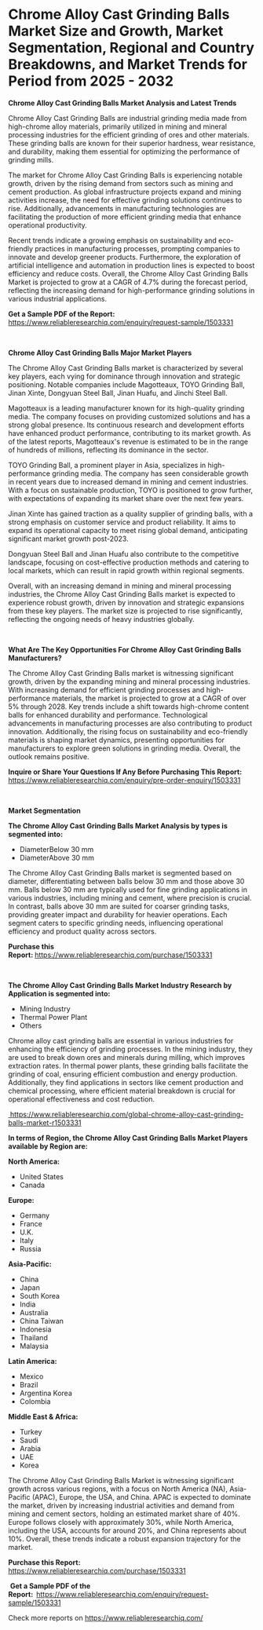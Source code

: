 <p><h1>Chrome Alloy Cast Grinding Balls Market Size and Growth, Market Segmentation, Regional and Country Breakdowns, and Market Trends for Period from 2025 -  2032</h1></p><p><strong>Chrome Alloy Cast Grinding Balls Market Analysis and Latest Trends</strong></p>
<p><p>Chrome Alloy Cast Grinding Balls are industrial grinding media made from high-chrome alloy materials, primarily utilized in mining and mineral processing industries for the efficient grinding of ores and other materials. These grinding balls are known for their superior hardness, wear resistance, and durability, making them essential for optimizing the performance of grinding mills.</p><p>The market for Chrome Alloy Cast Grinding Balls is experiencing notable growth, driven by the rising demand from sectors such as mining and cement production. As global infrastructure projects expand and mining activities increase, the need for effective grinding solutions continues to rise. Additionally, advancements in manufacturing technologies are facilitating the production of more efficient grinding media that enhance operational productivity.</p><p>Recent trends indicate a growing emphasis on sustainability and eco-friendly practices in manufacturing processes, prompting companies to innovate and develop greener products. Furthermore, the exploration of artificial intelligence and automation in production lines is expected to boost efficiency and reduce costs. Overall, the Chrome Alloy Cast Grinding Balls Market is projected to grow at a CAGR of 4.7% during the forecast period, reflecting the increasing demand for high-performance grinding solutions in various industrial applications.</p></p>
<p><strong>Get a Sample PDF of the Report:&nbsp;</strong> <a href="https://www.reliableresearchiq.com/enquiry/request-sample/1503331?utm_campaign=3026&utm_medium=2&utm_source=Github&utm_content=ia&utm_term=23032025&utm_id=chrome-alloy-cast-grinding-balls">https://www.reliableresearchiq.com/enquiry/request-sample/1503331</a></p>
<p>&nbsp;</p>
<p><strong>Chrome Alloy Cast Grinding Balls Major Market Players</strong></p>
<p><p>The Chrome Alloy Cast Grinding Balls market is characterized by several key players, each vying for dominance through innovation and strategic positioning. Notable companies include Magotteaux, TOYO Grinding Ball, Jinan Xinte, Dongyuan Steel Ball, Jinan Huafu, and Jinchi Steel Ball.</p><p>Magotteaux is a leading manufacturer known for its high-quality grinding media. The company focuses on providing customized solutions and has a strong global presence. Its continuous research and development efforts have enhanced product performance, contributing to its market growth. As of the latest reports, Magotteaux's revenue is estimated to be in the range of hundreds of millions, reflecting its dominance in the sector.</p><p>TOYO Grinding Ball, a prominent player in Asia, specializes in high-performance grinding media. The company has seen considerable growth in recent years due to increased demand in mining and cement industries. With a focus on sustainable production, TOYO is positioned to grow further, with expectations of expanding its market share over the next few years.</p><p>Jinan Xinte has gained traction as a quality supplier of grinding balls, with a strong emphasis on customer service and product reliability. It aims to expand its operational capacity to meet rising global demand, anticipating significant market growth post-2023.</p><p>Dongyuan Steel Ball and Jinan Huafu also contribute to the competitive landscape, focusing on cost-effective production methods and catering to local markets, which can result in rapid growth within regional segments.</p><p>Overall, with an increasing demand in mining and mineral processing industries, the Chrome Alloy Cast Grinding Balls market is expected to experience robust growth, driven by innovation and strategic expansions from these key players. The market size is projected to rise significantly, reflecting the ongoing needs of heavy industries globally.</p></p>
<p>&nbsp;</p>
<p><strong>What Are The Key Opportunities For Chrome Alloy Cast Grinding Balls Manufacturers?</strong></p>
<p><p>The Chrome Alloy Cast Grinding Balls market is witnessing significant growth, driven by the expanding mining and mineral processing industries. With increasing demand for efficient grinding processes and high-performance materials, the market is projected to grow at a CAGR of over 5% through 2028. Key trends include a shift towards high-chrome content balls for enhanced durability and performance. Technological advancements in manufacturing processes are also contributing to product innovation. Additionally, the rising focus on sustainability and eco-friendly materials is shaping market dynamics, presenting opportunities for manufacturers to explore green solutions in grinding media. Overall, the outlook remains positive.</p></p>
<p><strong>Inquire or Share Your Questions If Any Before Purchasing This Report:</strong> <a href="https://www.reliableresearchiq.com/enquiry/pre-order-enquiry/1503331?utm_campaign=3026&utm_medium=2&utm_source=Github&utm_content=ia&utm_term=23032025&utm_id=chrome-alloy-cast-grinding-balls">https://www.reliableresearchiq.com/enquiry/pre-order-enquiry/1503331</a></p>
<p>&nbsp;</p>
<p><strong>Market Segmentation</strong></p>
<p><strong>The Chrome Alloy Cast Grinding Balls Market Analysis by types is segmented into:</strong></p>
<p><ul><li>DiameterBelow 30 mm</li><li>DiameterAbove 30 mm</li></ul></p>
<p><p>The Chrome Alloy Cast Grinding Balls market is segmented based on diameter, differentiating between balls below 30 mm and those above 30 mm. Balls below 30 mm are typically used for fine grinding applications in various industries, including mining and cement, where precision is crucial. In contrast, balls above 30 mm are suited for coarser grinding tasks, providing greater impact and durability for heavier operations. Each segment caters to specific grinding needs, influencing operational efficiency and product quality across sectors.</p></p>
<p><strong>Purchase this Report:&nbsp;</strong><a href="https://www.reliableresearchiq.com/purchase/1503331?utm_campaign=3026&utm_medium=2&utm_source=Github&utm_content=ia&utm_term=23032025&utm_id=chrome-alloy-cast-grinding-balls">https://www.reliableresearchiq.com/purchase/1503331</a></p>
<p>&nbsp;</p>
<p><strong>The Chrome Alloy Cast Grinding Balls Market Industry Research by Application is segmented into:</strong></p>
<p><ul><li>Mining Industry</li><li>Thermal Power Plant</li><li>Others</li></ul></p>
<p><p>Chrome alloy cast grinding balls are essential in various industries for enhancing the efficiency of grinding processes. In the mining industry, they are used to break down ores and minerals during milling, which improves extraction rates. In thermal power plants, these grinding balls facilitate the grinding of coal, ensuring efficient combustion and energy production. Additionally, they find applications in sectors like cement production and chemical processing, where efficient material breakdown is crucial for operational effectiveness and cost reduction.</p></p>
<p><a href="https://www.reliableresearchiq.com/global-chrome-alloy-cast-grinding-balls-market-r1503331?utm_campaign=3026&utm_medium=2&utm_source=Github&utm_content=ia&utm_term=23032025&utm_id=chrome-alloy-cast-grinding-balls">&nbsp;https://www.reliableresearchiq.com/global-chrome-alloy-cast-grinding-balls-market-r1503331</a></p>
<p><strong>In terms of Region, the Chrome Alloy Cast Grinding Balls Market Players available by Region are:</strong></p>
<p>
    <p> <strong> North America: </strong>
        <ul>
            <li>United States</li>
            <li>Canada</li>
        </ul>
        </p> 
    <p> <strong> Europe: </strong>
        <ul>
            <li>Germany</li>
            <li>France</li>
            <li>U.K.</li>
            <li>Italy</li>
            <li>Russia</li>
        </ul>
        </p> 
    <p> <strong> Asia-Pacific: </strong>
        <ul>
            <li>China</li>
            <li>Japan</li>
            <li>South Korea</li>
            <li>India</li>
            <li>Australia</li>
            <li>China Taiwan</li>
            <li>Indonesia</li>
            <li>Thailand</li>
            <li>Malaysia</li>
        </ul>
        </p> 
    <p> <strong> Latin America: </strong>
        <ul>
            <li>Mexico</li>
            <li>Brazil</li>
            <li>Argentina Korea</li>
            <li>Colombia</li>
        </ul>
        </p> 
    <p> <strong> Middle East & Africa: </strong>
        <ul>
            <li>Turkey</li>
            <li>Saudi</li>
            <li>Arabia</li>
            <li>UAE</li>
            <li>Korea</li>
        </ul>
    </p>
    </p>
<p><p>The Chrome Alloy Cast Grinding Balls Market is witnessing significant growth across various regions, with a focus on North America (NA), Asia-Pacific (APAC), Europe, the USA, and China. APAC is expected to dominate the market, driven by increasing industrial activities and demand from mining and cement sectors, holding an estimated market share of 40%. Europe follows closely with approximately 30%, while North America, including the USA, accounts for around 20%, and China represents about 10%. Overall, these trends indicate a robust expansion trajectory for the market.</p></p>
<p><strong>Purchase this Report: </strong><a href="https://www.reliableresearchiq.com/purchase/1503331?utm_campaign=3026&utm_medium=2&utm_source=Github&utm_content=ia&utm_term=23032025&utm_id=chrome-alloy-cast-grinding-balls">https://www.reliableresearchiq.com/purchase/1503331</a></p>
<p>&nbsp;<strong>Get a Sample PDF of the Report:&nbsp;&nbsp;</strong><a href="https://www.reliableresearchiq.com/enquiry/request-sample/1503331?utm_campaign=3026&utm_medium=2&utm_source=Github&utm_content=ia&utm_term=23032025&utm_id=chrome-alloy-cast-grinding-balls">https://www.reliableresearchiq.com/enquiry/request-sample/1503331</a></p>
<p><strong></strong></p>
<p>Check more reports on <a href="https://www.reliableresearchiq.com/?utm_campaign=3026&utm_medium=2&utm_source=Github&utm_content=ia&utm_term=23032025&utm_id=chrome-alloy-cast-grinding-balls">https://www.reliableresearchiq.com/</a></p>